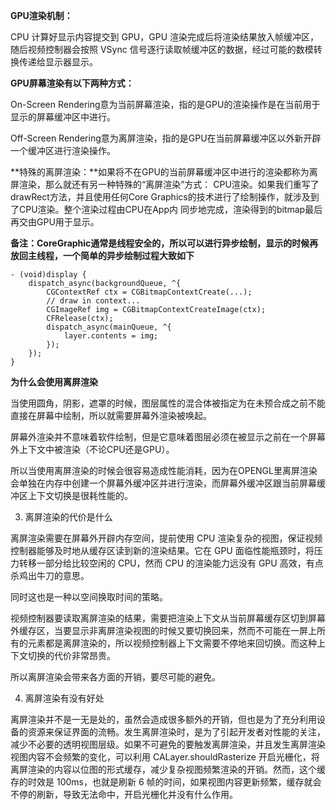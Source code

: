 **GPU渲染机制：**

CPU 计算好显示内容提交到 GPU，GPU 渲染完成后将渲染结果放入帧缓冲区，随后视频控制器会按照 VSync 信号逐行读取帧缓冲区的数据，经过可能的数模转换传递给显示器显示。

**GPU屏幕渲染有以下两种方式：**

On-Screen Rendering意为当前屏幕渲染，指的是GPU的渲染操作是在当前用于显示的屏幕缓冲区中进行。

Off-Screen Rendering意为离屏渲染，指的是GPU在当前屏幕缓冲区以外新开辟一个缓冲区进行渲染操作。

**特殊的离屏渲染：**如果将不在GPU的当前屏幕缓冲区中进行的渲染都称为离屏渲染，那么就还有另一种特殊的“离屏渲染”方式： CPU渲染。如果我们重写了drawRect方法，并且使用任何Core Graphics的技术进行了绘制操作，就涉及到了CPU渲染。整个渲染过程由CPU在App内 同步地完成，渲染得到的bitmap最后再交由GPU用于显示。

**备注：CoreGraphic通常是线程安全的，所以可以进行异步绘制，显示的时候再放回主线程，一个简单的异步绘制过程大致如下**

```
- (void)display {
    dispatch_async(backgroundQueue, ^{
        CGContextRef ctx = CGBitmapContextCreate(...);
        // draw in context...
        CGImageRef img = CGBitmapContextCreateImage(ctx);
        CFRelease(ctx);
        dispatch_async(mainQueue, ^{
            layer.contents = img;
        });
    });
}
```



**为什么会使用离屏渲染**

当使用圆角，阴影，遮罩的时候，图层属性的混合体被指定为在未预合成之前不能直接在屏幕中绘制，所以就需要屏幕外渲染被唤起。

屏幕外渲染并不意味着软件绘制，但是它意味着图层必须在被显示之前在一个屏幕外上下文中被渲染（不论CPU还是GPU）。

所以当使用离屏渲染的时候会很容易造成性能消耗，因为在OPENGL里离屏渲染会单独在内存中创建一个屏幕外缓冲区并进行渲染，而屏幕外缓冲区跟当前屏幕缓冲区上下文切换是很耗性能的。



3. 离屏渲染的代价是什么

离屏渲染需要在屏幕外开辟内存空间，提前使用 CPU 渲染复杂的视图，保证视频控制器能够及时地从缓存区读到新的渲染结果。它在 GPU 面临性能瓶颈时，将压力转移一部分给比较空闲的 CPU，然而 CPU 的渲染能力远没有 GPU 高效，有点杀鸡出牛刀的意思。

同时这也是一种以空间换取时间的策略。

视频控制器要读取离屏渲染的结果，需要把渲染上下文从当前屏幕缓存区切到屏幕外缓存区，当要显示非离屏渲染视图的时候又要切换回来，然而不可能在一屏上所有的元素都是离屏渲染的，所以视频控制器上下文需要不停地来回切换。而这种上下文切换的代价非常昂贵。

所以离屏渲染会带来各方面的开销，要尽可能的避免。

4. 离屏渲染有没有好处

离屏渲染并不是一无是处的，虽然会造成很多额外的开销，但也是为了充分利用设备的资源来保证界面的流畅。发生离屏渲染时，是为了引起开发者对性能的关注，减少不必要的透明视图层级。如果不可避免的要触发离屏渲染，并且发生离屏渲染视图内容不会频繁的变化，可以利用 CALayer.shouldRasterize 开启光栅化，将离屏渲染的内容以位图的形式缓存，减少复杂视图频繁渲染的开销。然而，这个缓存的时效是 100ms，也就是刷新 6 帧的时间，如果视图内容更新频繁，缓存就会不停的刷新，导致无法命中，开启光栅化并没有什么作用。  


  


  




